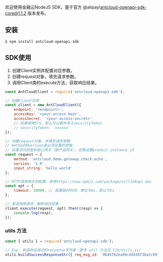 欢迎使用金融云NodeJS SDK，基于官方 @alipay/antcloud-openapi-sdk-core@1.1.2 版本发布。

## 安装

```
$ npm install antcloud-openapi-sdk
```

## SDK使用

1. 创建Client实例并配置对应参数。
2. 创建request对象，填充请求参数。
3. 调用Client类的execute方法，获取响应结果。

```js
const AntCloudClient = require('antcloud-openapi-sdk');

// 创建Client实例
const client = new AntCloudClient({
    endpoint: '<endpoint>',
    accessKey: '<your-access-key>',
    accessSecret: '<your-access-secret>'
    // 如果使用STS，那么可以额外传入securityToken
    // securityToken: 'xxxxxx'
});

// 创建request对象，并填充请求参数
// method和version是必须设置的参数
// 如果访问的是非核心网关（即产品网关），还需设置product_instance_id
const request = {
    method: 'antcloud.demo.gateway.check.echo',
    version: '1.0',
    input_string: 'hello world'
};

// HTTP调用相关的配置，参考https://www.npmjs.com/package/urllib#api-doc
const opt = {
    timeout: 10000, // 配置超时时间，单位为ms，默认为5s
};

// 发送调用请求，解析响应结果
client.execute(request, opt).then((resp) => {
    console.log(resp);
});
```

### utils 方法

```js
const { utils } = require('antcloud-openapi-sdk');

// Exp: 构造响应成功的response字符串（更多 util 方法见 lib/utils.js）
utils.buildSuccessResponseStr({ req_msg_id: '0645762ea89c49438f38a2c991dfdf13' });


```
